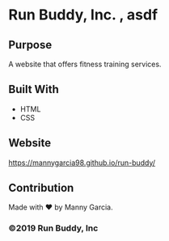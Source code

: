 # Run Buddy, Inc. , asdf

## Purpose

A website that offers fitness training services.

## Built With

- HTML
- CSS

## Website

https://mannygarcia98.github.io/run-buddy/

## Contribution

Made with ❤️ by Manny Garcia.

### ©️2019 Run Buddy, Inc
